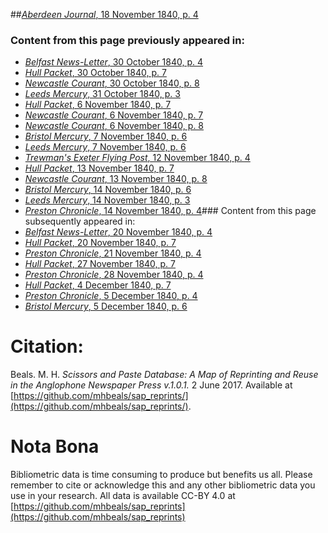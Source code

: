 ##[*Aberdeen Journal*, 18 November 1840, p. 4](https://mhbeals.github.io/sap_html/Aberdeen-Journal/Aberdeen-Journal-18-November-1840-p-4)

### Content from this page previously appeared in:
+ [*Belfast News-Letter*, 30 October 1840, p. 4](https://mhbeals.github.io/sap_html/Belfast-News-Letter/Belfast-News-Letter-30-October-1840-p-4)
+ [*Hull Packet*, 30 October 1840, p. 7](https://mhbeals.github.io/sap_html/Hull-Packet/Hull-Packet-30-October-1840-p-7)
+ [*Newcastle Courant*, 30 October 1840, p. 8](https://mhbeals.github.io/sap_html/Newcastle-Courant/Newcastle-Courant-30-October-1840-p-8)
+ [*Leeds Mercury*, 31 October 1840, p. 3](https://mhbeals.github.io/sap_html/Leeds-Mercury/Leeds-Mercury-31-October-1840-p-3)
+ [*Hull Packet*, 6 November 1840, p. 7](https://mhbeals.github.io/sap_html/Hull-Packet/Hull-Packet-6-November-1840-p-7)
+ [*Newcastle Courant*, 6 November 1840, p. 7](https://mhbeals.github.io/sap_html/Newcastle-Courant/Newcastle-Courant-6-November-1840-p-7)
+ [*Newcastle Courant*, 6 November 1840, p. 8](https://mhbeals.github.io/sap_html/Newcastle-Courant/Newcastle-Courant-6-November-1840-p-8)
+ [*Bristol Mercury*, 7 November 1840, p. 6](https://mhbeals.github.io/sap_html/Bristol-Mercury/Bristol-Mercury-7-November-1840-p-6)
+ [*Leeds Mercury*, 7 November 1840, p. 6](https://mhbeals.github.io/sap_html/Leeds-Mercury/Leeds-Mercury-7-November-1840-p-6)
+ [*Trewman's Exeter Flying Post*, 12 November 1840, p. 4](https://mhbeals.github.io/sap_html/Trewman's-Exeter-Flying-Post/Trewman's-Exeter-Flying-Post-12-November-1840-p-4)
+ [*Hull Packet*, 13 November 1840, p. 7](https://mhbeals.github.io/sap_html/Hull-Packet/Hull-Packet-13-November-1840-p-7)
+ [*Newcastle Courant*, 13 November 1840, p. 8](https://mhbeals.github.io/sap_html/Newcastle-Courant/Newcastle-Courant-13-November-1840-p-8)
+ [*Bristol Mercury*, 14 November 1840, p. 6](https://mhbeals.github.io/sap_html/Bristol-Mercury/Bristol-Mercury-14-November-1840-p-6)
+ [*Leeds Mercury*, 14 November 1840, p. 3](https://mhbeals.github.io/sap_html/Leeds-Mercury/Leeds-Mercury-14-November-1840-p-3)
+ [*Preston Chronicle*, 14 November 1840, p. 4](https://mhbeals.github.io/sap_html/Preston-Chronicle/Preston-Chronicle-14-November-1840-p-4)### Content from this page subsequently appeared in:
+ [*Belfast News-Letter*, 20 November 1840, p. 4](https://mhbeals.github.io/sap_html/Belfast-News-Letter/Belfast-News-Letter-20-November-1840-p-4)
+ [*Hull Packet*, 20 November 1840, p. 7](https://mhbeals.github.io/sap_html/Hull-Packet/Hull-Packet-20-November-1840-p-7)
+ [*Preston Chronicle*, 21 November 1840, p. 4](https://mhbeals.github.io/sap_html/Preston-Chronicle/Preston-Chronicle-21-November-1840-p-4)
+ [*Hull Packet*, 27 November 1840, p. 7](https://mhbeals.github.io/sap_html/Hull-Packet/Hull-Packet-27-November-1840-p-7)
+ [*Preston Chronicle*, 28 November 1840, p. 4](https://mhbeals.github.io/sap_html/Preston-Chronicle/Preston-Chronicle-28-November-1840-p-4)
+ [*Hull Packet*, 4 December 1840, p. 7](https://mhbeals.github.io/sap_html/Hull-Packet/Hull-Packet-4-December-1840-p-7)
+ [*Preston Chronicle*, 5 December 1840, p. 4](https://mhbeals.github.io/sap_html/Preston-Chronicle/Preston-Chronicle-5-December-1840-p-4)
+ [*Bristol Mercury*, 5 December 1840, p. 6](https://mhbeals.github.io/sap_html/Bristol-Mercury/Bristol-Mercury-5-December-1840-p-6)
                    
# Citation: 

Beals. M. H. *Scissors and Paste Database: A Map of Reprinting and Reuse in the Anglophone Newspaper Press v.1.0.1.* 2 June 2017. Available at [https://github.com/mhbeals/sap_reprints/](https://github.com/mhbeals/sap_reprints/). 
                    
# Nota Bona

Bibliometric data is time consuming to produce but benefits us all. Please remember to cite or acknowledge this and any other bibliometric data you use in your research. All data is available CC-BY 4.0 at [https://github.com/mhbeals/sap_reprints](https://github.com/mhbeals/sap_reprints)